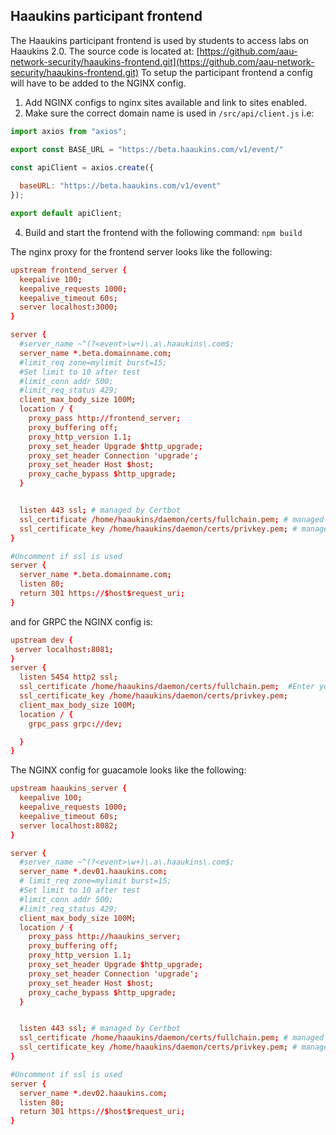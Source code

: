 ## Haaukins participant frontend
The Haaukins participant frontend is used by students to access labs on Haaukins 2.0. The source code is located at:
[https://github.com/aau-network-security/haaukins-frontend.git](https://github.com/aau-network-security/haaukins-frontend.git)
To setup the participant frontend a config will have to be added to the NGINX config.   
1. Add NGINX configs to nginx sites available and link to sites enabled. 
2. Make sure the correct domain name is used in `/src/api/client.js` i.e: 

```javascript
import axios from "axios";

export const BASE_URL = "https://beta.haaukins.com/v1/event/"

const apiClient = axios.create({
  
  baseURL: "https://beta.haaukins.com/v1/event"
});

export default apiClient;
```
4. Build and start the frontend with the following command: `npm build`  

The nginx proxy for the frontend server looks like the following: 
```conf
upstream frontend_server {
  keepalive 100;
  keepalive_requests 1000;
  keepalive_timeout 60s;
  server localhost:3000;
}

server {
  #server_name ~^(?<event>\w+)\.a\.haaukins\.com$;
  server_name *.beta.domainname.com;
  #limit_req zone=mylimit burst=15;
  #Set limit to 10 after test
  #limit_conn addr 500;
  #limit_req_status 429;
  client_max_body_size 100M;
  location / {
    proxy_pass http://frontend_server;
    proxy_buffering off;
    proxy_http_version 1.1;
    proxy_set_header Upgrade $http_upgrade;
    proxy_set_header Connection 'upgrade';
    proxy_set_header Host $host;
    proxy_cache_bypass $http_upgrade;
  }


  listen 443 ssl; # managed by Certbot
  ssl_certificate /home/haaukins/daemon/certs/fullchain.pem; # managed by Certbot
  ssl_certificate_key /home/haaukins/daemon/certs/privkey.pem; # managed by Certbot
}

#Uncomment if ssl is used
server {
  server_name *.beta.domainname.com;
  listen 80;
  return 301 https://$host$request_uri;
}
```

and for GRPC the NGINX config is: 
```conf
upstream dev {
 server localhost:8081;
}
server {
  listen 5454 http2 ssl;
  ssl_certificate /home/haaukins/daemon/certs/fullchain.pem;  #Enter you certificate location
  ssl_certificate_key /home/haaukins/daemon/certs/privkey.pem;
  client_max_body_size 100M;
  location / {
    grpc_pass grpc://dev;

  }
}
```

The NGINX config for guacamole looks like the following: 
```conf
upstream haaukins_server {
  keepalive 100;
  keepalive_requests 1000;
  keepalive_timeout 60s;
  server localhost:8082;
}

server {
  #server_name ~^(?<event>\w+)\.a\.haaukins\.com$;
  server_name *.dev01.haaukins.com;
  # limit_req zone=mylimit burst=15;
  #Set limit to 10 after test
  #limit_conn addr 500;
  #limit_req_status 429;
  client_max_body_size 100M;
  location / {
    proxy_pass http://haaukins_server;
    proxy_buffering off;
    proxy_http_version 1.1;
    proxy_set_header Upgrade $http_upgrade;
    proxy_set_header Connection 'upgrade';
    proxy_set_header Host $host;
    proxy_cache_bypass $http_upgrade;
  }


  listen 443 ssl; # managed by Certbot
  ssl_certificate /home/haaukins/daemon/certs/fullchain.pem; # managed by Certbot
  ssl_certificate_key /home/haaukins/daemon/certs/privkey.pem; # managed by Certbot
}

#Uncomment if ssl is used
server {
  server_name *.dev02.haaukins.com;
  listen 80;
  return 301 https://$host$request_uri;
}
```
